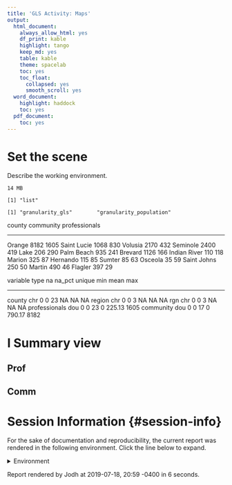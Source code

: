 ```yaml
---
title: 'GLS Activity: Maps'
output:
  html_document:
    always_allow_html: yes
    df_print: kable
    highlight: tango
    keep_md: yes
    table: kable
    theme: spacelab
    toc: yes
    toc_float:
      collapsed: yes
      smooth_scroll: yes
  word_document:
    highlight: haddock
    toc: yes
  pdf_document:
    toc: yes
---
```


<!-- These two chunks should be added in the beginning of every .Rmd that you want to source an .R script -->
<!--  The 1st mandatory chunck  -->
<!--  Set the working directory to the repository's base directory -->


<!--  The 2nd mandatory chunck  -->
<!-- Set the report-wide options, and point to the external code file. -->



# Set the scene 

Describe the working environment. 
<!-- Load 'sourced' R files.  Suppress the output when loading packages. --> 



<!-- Load the sources.  Suppress the output when loading sources. --> 



<!-- Load any Global functions and variables declared in the R file.  Suppress the output. --> 


<!-- Declare any global functions specific to a Rmd output.  Suppress the output. --> 


<!-- Load the datasets.   -->

```{.numberLines .lineAnchors .chunkout}
14 MB
```

```{.numberLines .lineAnchors .chunkout}
[1] "list"
```

```{.numberLines .lineAnchors .chunkout}
[1] "granularity_gls"        "granularity_population"
```

<!-- Inspect the datasets.   -->


<!-- Tweak the datasets.   -->
<div class="kable-table">

county          community   professionals
-------------  ----------  --------------
Orange               8182            1605
Saint Lucie          1068             830
Volusia              2170             432
Seminole             2400             419
Lake                  206             290
Palm Beach            935             241
Brevard              1126             166
Indian River          110             118
Marion                325              87
Hernando              115              85
Sumter                 85              63
Osceola                35              59
Saint Johns           250              50
Martin                490              46
Flagler               397              29

</div><div class="kable-table">

variable        type    na   na_pct   unique   min     mean    max
--------------  -----  ---  -------  -------  ----  -------  -----
county          chr      0        0       23    NA       NA     NA
region          chr      0        0        3    NA       NA     NA
rgn             chr      0        0        3    NA       NA     NA
professionals   dou      0        0       23     0   225.13   1605
community       dou      0        0       17     0   790.17   8182

</div>


# I Summary view


## Prof


## Comm
















Session Information {#session-info}
===========================================================================

For the sake of documentation and reproducibility, the current report was rendered in the following environment.  Click the line below to expand.

<details>
  <summary>Environment <span class="glyphicon glyphicon-plus-sign"></span></summary>

```{.numberLines .lineAnchors .chunkout}
- Session info -------------------------------------------------------------------------------------------------------
 setting  value                       
 version  R version 3.5.1 (2018-07-02)
 os       Windows >= 8 x64            
 system   x86_64, mingw32             
 ui       RStudio                     
 language (EN)                        
 collate  English_United States.1252  
 ctype    English_United States.1252  
 tz       America/New_York            
 date     2019-07-18                  

- Packages -----------------------------------------------------------------------------------------------------------
 package      * version  date       lib source        
 abind          1.4-5    2016-07-21 [1] CRAN (R 3.5.2)
 acepack        1.4.1    2016-10-29 [1] CRAN (R 3.5.3)
 assertthat     0.2.0    2017-04-11 [1] CRAN (R 3.5.1)
 backports      1.1.2    2017-12-13 [1] CRAN (R 3.5.1)
 base64enc      0.1-3    2015-07-28 [1] CRAN (R 3.5.1)
 bindr          0.1.1    2018-03-13 [1] CRAN (R 3.5.1)
 bindrcpp     * 0.2.2    2018-03-29 [1] CRAN (R 3.5.1)
 bitops         1.0-6    2013-08-17 [1] CRAN (R 3.5.1)
 callr          3.2.0    2019-03-15 [1] CRAN (R 3.5.3)
 car            3.0-3    2019-05-27 [1] CRAN (R 3.5.3)
 carData        3.0-2    2018-09-30 [1] CRAN (R 3.5.2)
 cellranger     1.1.0    2016-07-27 [1] CRAN (R 3.5.1)
 checkmate      1.9.3    2019-05-03 [1] CRAN (R 3.5.3)
 class          7.3-15   2019-01-01 [1] CRAN (R 3.5.3)
 classInt       0.3-3    2019-04-26 [1] CRAN (R 3.5.3)
 cli            1.1.0    2019-03-19 [1] CRAN (R 3.5.3)
 cluster        2.0.9    2019-05-01 [1] CRAN (R 3.5.3)
 codetools      0.2-16   2018-12-24 [1] CRAN (R 3.5.2)
 colorspace     1.4-1    2019-03-18 [1] CRAN (R 3.5.3)
 crayon         1.3.4    2017-09-16 [1] CRAN (R 3.5.1)
 crosstalk      1.0.0    2016-12-21 [1] CRAN (R 3.5.3)
 curl           3.2      2018-03-28 [1] CRAN (R 3.5.1)
 data.table     1.12.2   2019-04-07 [1] CRAN (R 3.5.3)
 DBI            1.0.0    2018-05-02 [1] CRAN (R 3.5.1)
 desc           1.2.0    2018-05-01 [1] CRAN (R 3.5.3)
 devtools       2.0.2    2019-04-08 [1] CRAN (R 3.5.3)
 digest         0.6.15   2018-01-28 [1] CRAN (R 3.5.1)
 dplyr        * 0.7.6    2018-06-29 [1] CRAN (R 3.5.1)
 DT             0.6      2019-05-09 [1] CRAN (R 3.5.3)
 e1071          1.7-2    2019-06-05 [1] CRAN (R 3.5.3)
 evaluate       0.11     2018-07-17 [1] CRAN (R 3.5.1)
 explore        0.4.3    2019-06-17 [1] CRAN (R 3.5.3)
 fansi          0.2.3    2018-05-06 [1] CRAN (R 3.5.1)
 forcats        0.3.0    2018-02-19 [1] CRAN (R 3.5.1)
 foreign        0.8-71   2018-07-20 [1] CRAN (R 3.5.2)
 Formula        1.2-3    2018-05-03 [1] CRAN (R 3.5.2)
 fs             1.3.1    2019-05-06 [1] CRAN (R 3.5.3)
 ggmap        * 3.0.0    2019-02-05 [1] CRAN (R 3.5.3)
 ggplot2      * 3.2.0    2019-06-16 [1] CRAN (R 3.5.3)
 ggpubr       * 0.2      2018-11-15 [1] CRAN (R 3.5.3)
 ggrepel      * 0.8.1    2019-05-07 [1] CRAN (R 3.5.3)
 glue           1.3.0    2018-07-17 [1] CRAN (R 3.5.1)
 gridExtra      2.3      2017-09-09 [1] CRAN (R 3.5.3)
 gtable         0.3.0    2019-03-25 [1] CRAN (R 3.5.3)
 haven          1.1.2    2018-06-27 [1] CRAN (R 3.5.1)
 highr          0.7      2018-06-09 [1] CRAN (R 3.5.1)
 Hmisc          4.2-0    2019-01-26 [1] CRAN (R 3.5.3)
 hms            0.4.2    2018-03-10 [1] CRAN (R 3.5.1)
 htmlTable      1.13.1   2019-01-07 [1] CRAN (R 3.5.3)
 htmltools      0.3.6    2017-04-28 [1] CRAN (R 3.5.1)
 htmlwidgets    1.3      2018-09-30 [1] CRAN (R 3.5.3)
 httpuv         1.4.5    2018-07-19 [1] CRAN (R 3.5.1)
 httr           1.3.1    2017-08-20 [1] CRAN (R 3.5.1)
 jpeg           0.1-8    2014-01-23 [1] CRAN (R 3.5.2)
 jsonlite       1.6      2018-12-07 [1] CRAN (R 3.5.3)
 KernSmooth     2.23-15  2015-06-29 [1] CRAN (R 3.5.3)
 knitr        * 1.20     2018-02-20 [1] CRAN (R 3.5.1)
 labeling       0.3      2014-08-23 [1] CRAN (R 3.5.2)
 later          0.7.3    2018-06-08 [1] CRAN (R 3.5.1)
 lattice        0.20-35  2017-03-25 [1] CRAN (R 3.5.1)
 latticeExtra   0.6-28   2016-02-09 [1] CRAN (R 3.5.3)
 lazyeval       0.2.1    2017-10-29 [1] CRAN (R 3.5.1)
 magrittr     * 1.5      2014-11-22 [1] CRAN (R 3.5.1)
 mapdata      * 2.3.0    2018-03-30 [1] CRAN (R 3.5.3)
 maps         * 3.3.0    2018-04-03 [1] CRAN (R 3.5.3)
 Matrix         1.2-17   2019-03-22 [1] CRAN (R 3.5.3)
 memoise        1.1.0    2017-04-21 [1] CRAN (R 3.5.3)
 mime           0.5      2016-07-07 [1] CRAN (R 3.5.1)
 munsell        0.5.0    2018-06-12 [1] CRAN (R 3.5.3)
 nnet           7.3-12   2016-02-02 [1] CRAN (R 3.5.3)
 openxlsx       4.1.0.1  2019-05-28 [1] CRAN (R 3.5.3)
 pillar         1.3.0    2018-07-14 [1] CRAN (R 3.5.1)
 pkgbuild       1.0.3    2019-03-20 [1] CRAN (R 3.5.3)
 pkgconfig      2.0.1    2017-03-21 [1] CRAN (R 3.5.1)
 pkgload        1.0.2    2018-10-29 [1] CRAN (R 3.5.3)
 plotly       * 4.9.0    2019-04-10 [1] CRAN (R 3.5.3)
 plyr           1.8.4    2016-06-08 [1] CRAN (R 3.5.1)
 png            0.1-7    2013-12-03 [1] CRAN (R 3.5.2)
 prettyunits    1.0.2    2015-07-13 [1] CRAN (R 3.5.1)
 processx       3.3.1    2019-05-08 [1] CRAN (R 3.5.3)
 promises       1.0.1    2018-04-13 [1] CRAN (R 3.5.1)
 pryr           0.1.4    2018-02-18 [1] CRAN (R 3.5.3)
 ps             1.3.0    2018-12-21 [1] CRAN (R 3.5.3)
 purrr          0.2.5    2018-05-29 [1] CRAN (R 3.5.1)
 R6             2.2.2    2017-06-17 [1] CRAN (R 3.5.1)
 RColorBrewer   1.1-2    2014-12-07 [1] CRAN (R 3.5.2)
 Rcpp           0.12.18  2018-07-23 [1] CRAN (R 3.5.1)
 readxl         1.1.0    2018-04-20 [1] CRAN (R 3.5.1)
 remotes        2.0.4    2019-04-10 [1] CRAN (R 3.5.3)
 RgoogleMaps    1.4.3    2018-11-07 [1] CRAN (R 3.5.3)
 rio            0.5.16   2018-11-26 [1] CRAN (R 3.5.3)
 rjson          0.2.20   2018-06-08 [1] CRAN (R 3.5.2)
 rlang          0.4.0    2019-06-25 [1] CRAN (R 3.5.3)
 rmarkdown      1.10     2018-06-11 [1] CRAN (R 3.5.1)
 rpart          4.1-15   2019-04-12 [1] CRAN (R 3.5.3)
 rprojroot      1.3-2    2018-01-03 [1] CRAN (R 3.5.1)
 rstudioapi     0.7      2017-09-07 [1] CRAN (R 3.5.1)
 scales         1.0.0    2018-08-09 [1] CRAN (R 3.5.3)
 sessioninfo    1.1.1    2018-11-05 [1] CRAN (R 3.5.3)
 shiny          1.1.0    2018-05-17 [1] CRAN (R 3.5.1)
 stringi        1.2.4    2018-07-20 [1] CRAN (R 3.5.1)
 stringr        1.3.1    2018-05-10 [1] CRAN (R 3.5.1)
 survival       2.44-1.1 2019-04-01 [1] CRAN (R 3.5.3)
 tibble         1.4.2    2018-01-22 [1] CRAN (R 3.5.1)
 tidyr          0.8.1    2018-05-18 [1] CRAN (R 3.5.1)
 tidyselect     0.2.4    2018-02-26 [1] CRAN (R 3.5.1)
 units          0.6-3    2019-05-03 [1] CRAN (R 3.5.3)
 usethis        1.5.0    2019-04-07 [1] CRAN (R 3.5.3)
 utf8           1.1.4    2018-05-24 [1] CRAN (R 3.5.1)
 viridisLite    0.3.0    2018-02-01 [1] CRAN (R 3.5.3)
 withr          2.1.2    2018-03-15 [1] CRAN (R 3.5.1)
 xtable         1.8-2    2016-02-05 [1] CRAN (R 3.5.1)
 yaml           2.2.0    2018-07-25 [1] CRAN (R 3.5.1)
 zip            2.0.2    2019-05-13 [1] CRAN (R 3.5.3)

[1] C:/Users/Jodh/Anaconda3/envs/rstudio/lib/R/library
```
</details>



Report rendered by Jodh at 2019-07-18, 20:59 -0400 in 6 seconds.


